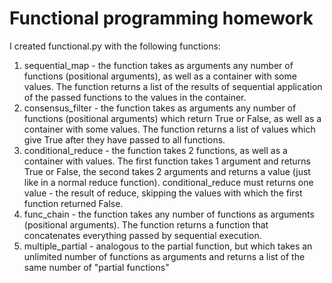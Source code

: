 # Functional programming homework
I created functional.py with the following functions:

1) sequential_map - the function takes as arguments any number of functions (positional arguments), as well as a container with some values. The function returns a list of the results of sequential application of the passed functions to the values in the container.
2) consensus_filter - the function takes as arguments any number of functions (positional arguments) which return True or False, as well as a container with some values. The function returns a list of values which give True after they have passed to all functions.
3) conditional_reduce - the function takes 2 functions, as well as a container with values. The first function takes 1 argument and returns True or False, the second takes 2 arguments and returns a value (just like in a normal reduce function). conditional_reduce must returns one value - the result of reduce, skipping the values with which the first function returned False.
4) func_chain - the function takes any number of functions as arguments (positional arguments). The function returns a function that concatenates everything passed by sequential execution.
5) multiple_partial - analogous to the partial function, but which takes an unlimited number of functions as arguments and returns a list of the same number of "partial functions"
